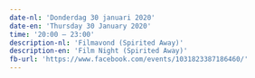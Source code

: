 ```yaml
---
date-nl: 'Donderdag 30 januari 2020'
date-en: 'Thursday 30 January 2020'
time: '20:00 – 23:00'
description-nl: 'Filmavond (Spirited Away)'
description-en: 'Film Night (Spirited Away)'
fb-url: 'https://www.facebook.com/events/1031823387186460/'
---
```

